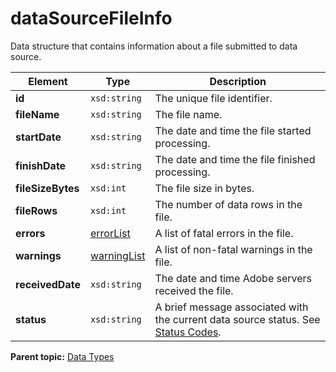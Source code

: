 # dataSourceFileInfo

Data structure that contains information about a file submitted to data source.

|Element|Type|Description|
|-------|----|-----------|
|**id** |`xsd:string` | The unique file identifier. |
|**fileName** |`xsd:string` | The file name. |
|**startDate** |`xsd:string` | The date and time the file started processing. |
|**finishDate** |`xsd:string` | The date and time the file finished processing. |
|**fileSizeBytes** |`xsd:int` | The file size in bytes. |
|**fileRows** |`xsd:int` | The number of data rows in the file. |
|**errors** |[errorList](r_error_list.md#) | A list of fatal errors in the file. |
|**warnings** |[warningList](r_warning_list.md#) | A list of non-fatal warnings in the file. |
|**receivedDate** |`xsd:string` | The date and time Adobe servers received the file. |
|**status** |`xsd:string` | A brief message associated with the current data source status. See [Status Codes](../c_status_codes.md#). |

**Parent topic:** [Data Types](../data_types/c_data_types.md)

